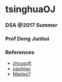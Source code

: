 # tsinghuaOJ

### DSA @2017 Summer
### Prof Deng Junhui 

### References
- [zhousoft](https://github.com/cnin/TsingHuaDataStructOj)
- [paulxiao](https://github.com/paulxiao/tsinghua-datastructure)
- [Maples7](http://www.cnblogs.com/maples7/archive/2014/10/21/4040058.html)
